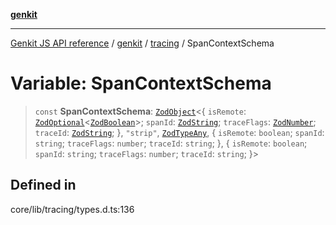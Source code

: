 [**genkit**](../../README.md)

***

[Genkit JS API reference](../../../README.md) / [genkit](../../README.md) / [tracing](../README.md) / SpanContextSchema

# Variable: SpanContextSchema

> `const` **SpanContextSchema**: [`ZodObject`](../../namespaces/z/classes/ZodObject.md)\<\{ `isRemote`: [`ZodOptional`](../../namespaces/z/classes/ZodOptional.md)\<[`ZodBoolean`](../../namespaces/z/classes/ZodBoolean.md)\>; `spanId`: [`ZodString`](../../namespaces/z/classes/ZodString.md); `traceFlags`: [`ZodNumber`](../../namespaces/z/classes/ZodNumber.md); `traceId`: [`ZodString`](../../namespaces/z/classes/ZodString.md); \}, `"strip"`, [`ZodTypeAny`](../../namespaces/z/type-aliases/ZodTypeAny.md), \{ `isRemote`: `boolean`; `spanId`: `string`; `traceFlags`: `number`; `traceId`: `string`; \}, \{ `isRemote`: `boolean`; `spanId`: `string`; `traceFlags`: `number`; `traceId`: `string`; \}\>

## Defined in

core/lib/tracing/types.d.ts:136
